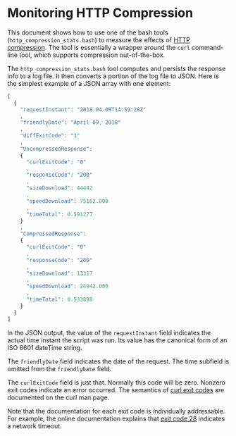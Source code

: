 # Monitoring HTTP Compression

This document shows how to use one of the bash tools (`http_compression_stats.bash`) to measure the effects of [HTTP compression](https://en.wikipedia.org/wiki/HTTP_compression). The tool is essentially a wrapper around the `curl` command-line tool, which supports compression out-of-the-box.

The `http_compression_stats.bash` tool computes and persists the response info to a log file. It then converts a portion of the log file to JSON. Here is the simplest example of a JSON array with one element:

```javascript
[
  {
    "requestInstant": "2018-04-09T14:59:28Z"
    ,
    "friendlyDate": "April 09, 2018"
    ,
    "diffExitCode": "1"
    ,
    "UncompressedResponse":
    {
      "curlExitCode": "0"
      ,
      "responseCode": "200"
      ,
      "sizeDownload": 44442
      ,
      "speedDownload": 75162.000
      ,
      "timeTotal": 0.591277
    }
    ,
    "CompressedResponse":
    {
      "curlExitCode": "0"
      ,
      "responseCode": "200"
      ,
      "sizeDownload": 13317
      ,
      "speedDownload": 24942.000
      ,
      "timeTotal": 0.533898
    }
  }
]
```

In the JSON output, the value of the `requestInstant` field indicates the actual time instant the script was run. Its value has the canonical form of an ISO 8601 dateTime string.

The `friendlyDate` field indicates the date of the request. The time subfield is omitted from the `friendlyDate` field.

The `curlExitCode` field is just that. Normally this code will be zero. Nonzero exit codes indicate an error occurred. The semantics of [curl exit codes](https://curl.haxx.se/docs/manpage.html#EXIT) are documented on the curl man page.

Note that the documentation for each exit code is individually addressable. For example, the online documentation explains that [exit code 28](https://curl.haxx.se/docs/manpage.html#28) indicates a network timeout.

